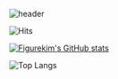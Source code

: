 ![header](https://capsule-render.vercel.app/api?type=waving&color=timeGradient&height=250&section=header&text=Welcome%20to%20figureKim's%20Github%20👋&animation=twinkling&fontSize=35&fontAlignY=40)

![Hits](https://hits.seeyoufarm.com/api/count/incr/badge.svg?url=https%3A%2F%2Fgithub.com%2Ffigure317&count_bg=%233DC87E&title_bg=%23555555&icon=&icon_color=%23E7E7E7&title=hits&edge_flat=false)

[![Figurekim's GitHub stats](https://github-readme-stats.vercel.app/api?username=figurekim317&hide=stars,contribs&count_private=true&show_icons=true&&theme=tokyonight&border_radius=1.5$card_width=200)](https://github.com/figurekim317/github-readme-stats)


![Top Langs](https://github-readme-stats.vercel.app/api/top-langs/?username=figurekim317&layout=compact&theme=tokyonight)

<!--
**figurekim317/figurekim317** is a ✨ _special_ ✨ repository because its `README.md` (this file) appears on your GitHub profile.

Here are some ideas to get you started:

- 🔭 I’m currently working on ...
- 🌱 I’m currently learning ...
- 👯 I’m looking to collaborate on ...
- 🤔 I’m looking for help with ...
- 💬 Ask me about ...
- 📫 How to reach me: ...
- 😄 Pronouns: ...
- ⚡ Fun fact: ...
-->
